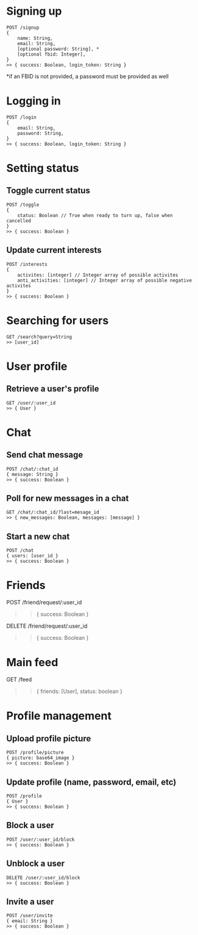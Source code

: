 # Signing up

```
POST /signup
{
	name: String,
	email: String,
	[optional password: String], *
	[optional fbid: Integer],
}
>> { success: Boolean, login_token: String }
```

*if an FBID is not provided, a password must be provided as well

# Logging in

```
POST /login
{
	email: String,
	password: String,
}
>> { success: Boolean, login_token: String }
```

# Setting status

## Toggle current status

```
POST /toggle
{
	status: Boolean // True when ready to turn up, false when cancelled
}
>> { success: Boolean }
```

## Update current interests

```
POST /interests
{
	activites: [integer] // Integer array of possible activites
	anti_activities: [integer] // Integer array of possible negative activites
}
>> { success: Boolean }
```

# Searching for users

```
GET /search?query=String
>> [user_id]
```

# User profile

## Retrieve a user's profile

```
GET /user/:user_id
>> { User }
```

# Chat

## Send chat message

```
POST /chat/:chat_id
{ message: String }
>> { success: Boolean }
```

## Poll for new messages in a chat

```
GET /chat/:chat_id/?last=mesage_id
>> { new_messages: Boolean, messages: [message] }
```

## Start a new chat

```
POST /chat
{ users: [user_id }
>> { success: Boolean }
```

# Friends

POST /friend/request/:user_id
>> { success: Boolean }

DELETE /friend/request/:user_id
>> { success: Boolean }

# Main feed

GET /feed
>> { friends: [User], status: boolean }

# Profile management

## Upload profile picture

```
POST /profile/picture
{ picture: base64_image }
>> { success: Boolean }
```

## Update profile (name, password, email, etc)
```
POST /profile
{ User }
>> { success: Boolean }
```

## Block a user

```
POST /user/:user_id/block
>> { success: Boolean }
```

## Unblock a user

```
DELETE /user/:user_id/block
>> { success: Boolean }
```

## Invite a user

```
POST /user/invite
{ email: String }
>> { success: Boolean }
```

